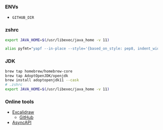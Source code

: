
### ENVs

* `GITHUB_DIR`

### zshrc

```zsh
export JAVA_HOME=$(/usr/libexec/java_home -v 11)

alias pyfmt="yapf --in-place --style='{based_on_style: pep8, indent_width: 2}'"
```

### JDK

```zsh
brew tap homebrew/homebrew-core
brew tap AdoptOpenJDK/openjdk
brew install adoptopenjdk11 --cask
# .zshrc
export JAVA_HOME=$(/usr/libexec/java_home -v 11)
```

### Online tools

* [Excalidraw](https://excalidraw.com)
  - [GitHub](https://github.com/excalidraw/excalidraw)
* [AsyncAPI](https://www.asyncapi.com)
